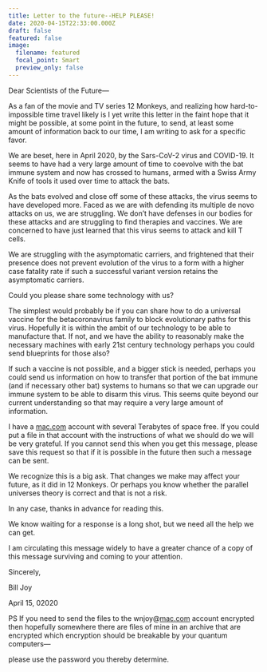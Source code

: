 ```yaml
---
title: Letter to the future--HELP PLEASE!
date: 2020-04-15T22:33:00.000Z
draft: false
featured: false
image:
  filename: featured
  focal_point: Smart
  preview_only: false
---
```

Dear Scientists of the Future—

As a fan of the movie and TV series 12 Monkeys, and realizing how hard-to-impossible time travel likely is I yet write this letter in the faint hope that it might be possible, at some point in the future, to send, at least some amount of information back to our time, I am writing to ask for a specific favor.

We are beset, here in April 2020, by the Sars-CoV-2 virus and COVID-19. It seems to have had a very large amount of time to coevolve with the bat immune system and now has crossed to humans, armed with a Swiss Army Knife of tools it used over time to attack the bats.

As the bats evolved and close off some of these attacks, the virus seems to have developed more. Faced as we are with defending its multiple de novo attacks on us, we are struggling. We don’t have defenses in our bodies for these attacks and are struggling to find therapies and vaccines. We are concerned to have just learned that this virus seems to attack and kill T cells.

We are struggling with the asymptomatic carriers, and frightened that their presence does not prevent evolution of the virus to a form with a higher case fatality rate if such a successful variant version retains the asymptomatic carriers.

Could you please share some technology with us?

The simplest would probably be if you can share how to do a universal vaccine for the betacoronavirus family to block evolutionary paths for this virus. Hopefully it is within the ambit of our technology to be able to manufacture that. If not, and we have the ability to reasonably make the necessary machines with early 21st century technology perhaps you could send blueprints for those also?

If such a vaccine is not possible, and a bigger stick is needed, perhaps you could send us information on how to transfer that portion of the bat immune (and if necessary other bat) systems to humans so that we can upgrade our immune system to be able to disarm this virus. This seems quite beyond our current understanding so that may require a very large amount of information.

I have a [mac.com](http://mac.com/) account with several Terabytes of space free. If you could put a file in that account with the instructions of what we should do we will be very grateful. If you cannot send this when you get this message, please save this request so that if it is possible in the future then such a message can be sent.

We recognize this is a big ask. That changes we make may affect your future, as it did in 12 Monkeys. Or perhaps you know whether the parallel universes theory is correct and that is not a risk.

In any case, thanks in advance for reading this.

We know waiting for a response is a long shot, but we need all the help we can get.

I am circulating this message widely to have a greater chance of a copy of this message surviving and coming to your attention.

Sincerely,

Bill Joy

April 15, 02020



PS If you need to send the files to the wnjoy@[mac.com](http://mac.com/) account encrypted then hopefully somewhere there are files of mine in an archive that are encrypted which encryption should be breakable by your quantum computers—

please use the password you thereby determine.